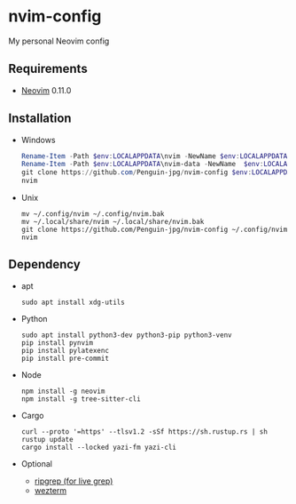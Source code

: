 # nvim-config

My personal Neovim config

## Requirements

- [Neovim](https://github.com/neovim/neovim) 0.11.0

## Installation

- Windows

  ```powershell
  Rename-Item -Path $env:LOCALAPPDATA\nvim -NewName $env:LOCALAPPDATA\nvim.bak
  Rename-Item -Path $env:LOCALAPPDATA\nvim-data -NewName  $env:LOCALAPPDATA\nvim-data.bak
  git clone https://github.com/Penguin-jpg/nvim-config $env:LOCALAPPDATA\nvim
  nvim
  ```

- Unix

  ```shell
  mv ~/.config/nvim ~/.config/nvim.bak
  mv ~/.local/share/nvim ~/.local/share/nvim.bak
  git clone https://github.com/Penguin-jpg/nvim-config ~/.config/nvim
  nvim
  ```

## Dependency

- apt

  ```shell
  sudo apt install xdg-utils
  ```

- Python

  ```shell
  sudo apt install python3-dev python3-pip python3-venv
  pip install pynvim
  pip install pylatexenc
  pip install pre-commit
  ```

- Node

  ```shell
  npm install -g neovim
  npm install -g tree-sitter-cli
  ```

- Cargo

  ```shell
  curl --proto '=https' --tlsv1.2 -sSf https://sh.rustup.rs | sh
  rustup update
  cargo install --locked yazi-fm yazi-cli
  ```

- Optional
  - [ripgrep (for live grep)](https://github.com/BurntSushi/ripgrep)
  - [wezterm](https://wezfurlong.org/wezterm/index.html)
